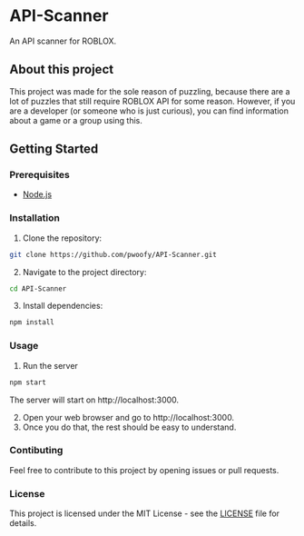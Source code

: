 # API-Scanner
An API scanner for ROBLOX. 

## About this project
This project was made for the sole reason of puzzling, because there are a lot of puzzles that still require ROBLOX API for some reason.
However, if you are a developer (or someone who is just curious), you can find information about a game or a group using this.

## Getting Started

### Prerequisites
- [Node.js](https://nodejs.org/)


### Installation
1. Clone the repository:

```bash
git clone https://github.com/pwoofy/API-Scanner.git
```

2. Navigate to the project directory:

```bash
cd API-Scanner
```

3. Install dependencies:

```bash
npm install
```

### Usage
1. Run the server

```bash
npm start
```
The server will start on http://localhost:3000.

2. Open your web browser and go to http://localhost:3000.
3. Once you do that, the rest should be easy to understand.

### Contibuting

Feel free to contribute to this project by opening issues or pull requests.

### License

This project is licensed under the MIT License - see the [LICENSE](https://github.com/pwoofy/API-Scanner/blob/main/LICENSE) file for details. 
